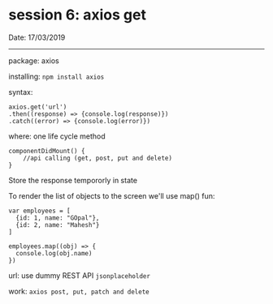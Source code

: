 # session 6: axios get 

Date: 17/03/2019

---------------------------------------------

package: axios

installing: `npm install axios`

syntax: 

```
axios.get('url')
.then((response) => {console.log(response)})
.catch((error) => {console.log(error)})

```

where: one life cycle method
```
componentDidMount() {
    //api calling (get, post, put and delete)
}
```

Store the response tempororly in state

To render the list of objects to the screen we'll use map() fun:

```
var employees = [
  {id: 1, name: "GOpal"},
  {id: 2, name: "Mahesh"}
]

employees.map((obj) => {
  console.log(obj.name)
})
```

url: use dummy REST API `jsonplaceholder`

work: `axios post, put, patch and delete`
